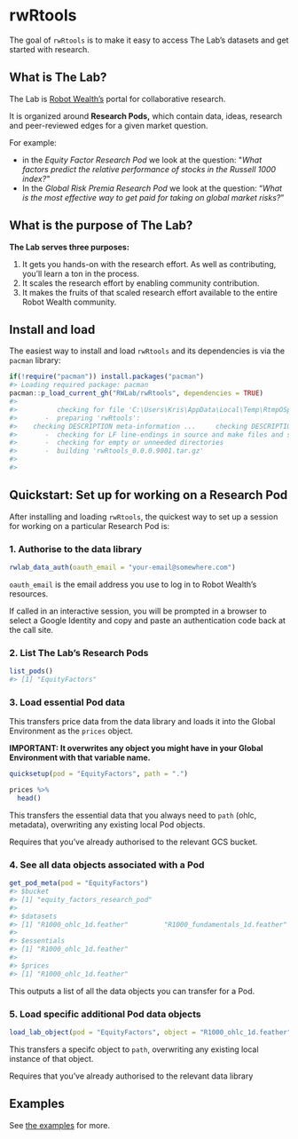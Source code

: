 
<!-- README.md is generated from README.Rmd. Please edit that file -->

# rwRtools

<!-- badges: start -->

<!-- badges: end -->

The goal of `rwRtools` is to make it easy to access The Lab’s datasets
and get started with research.

## What is The Lab?

The Lab is [Robot Wealth’s](https://robotwealth.com/) portal for
collaborative research.

It is organized around **Research Pods,** which contain data, ideas,
research and peer-reviewed edges for a given market question.

For example:

  - in the *Equity Factor Research Pod* we look at the question: "*What
    factors predict the relative performance of stocks in the Russell
    1000 index?"*
  - In the *Global Risk Premia Research Pod* we look at the question:
    “*What is the most effective way to get paid for taking on global
    market risks?*”

## What is the purpose of The Lab?

**The Lab serves three purposes:**

1.  It gets you hands-on with the research effort. As well as
    contributing, you’ll learn a ton in the process.
2.  It scales the research effort by enabling community contribution.
3.  It makes the fruits of that scaled research effort available to the
    entire Robot Wealth community.

## Install and load

The easiest way to install and load `rwRtools` and its dependencies is
via the `pacman` library:

``` r
if(!require("pacman")) install.packages("pacman")
#> Loading required package: pacman
pacman::p_load_current_gh("RWLab/rwRtools", dependencies = TRUE)
#> 
#>          checking for file 'C:\Users\Kris\AppData\Local\Temp\RtmpOSpcoX\remotes87bc294bd02\RWLab-rwRtools-a26acab/DESCRIPTION' ...  v  checking for file 'C:\Users\Kris\AppData\Local\Temp\RtmpOSpcoX\remotes87bc294bd02\RWLab-rwRtools-a26acab/DESCRIPTION' (399ms)
#>       -  preparing 'rwRtools':
#>    checking DESCRIPTION meta-information ...     checking DESCRIPTION meta-information ...   v  checking DESCRIPTION meta-information
#>       -  checking for LF line-endings in source and make files and shell scripts
#>       -  checking for empty or unneeded directories
#>       -  building 'rwRtools_0.0.0.9001.tar.gz'
#>      
#> 
```

## Quickstart: Set up for working on a Research Pod

After installing and loading `rwRtools`, the quickest way to set up a
session for working on a particular Research Pod is:

### 1\. Authorise to the data library

``` r
rwlab_data_auth(oauth_email = "your-email@somewhere.com")
```

`oauth_email` is the email address you use to log in to Robot Wealth’s
resources.

If called in an interactive session, you will be prompted in a browser
to select a Google Identity and copy and paste an authentication code
back at the call site.

### 2\. List The Lab’s Research Pods

``` r
list_pods()
#> [1] "EquityFactors"
```

### 3\. Load essential Pod data

This transfers price data from the data library and loads it into the
Global Environment as the `prices` object.

**IMPORTANT: It overwrites any object you might have in your Global
Environment with that variable name.**

``` r
quicksetup(pod = "EquityFactors", path = ".")

prices %>% 
  head()
```

This transfers the essential data that you always need to `path` (ohlc,
metadata), overwriting any existing local Pod objects.

Requires that you’ve already authorised to the relevant GCS bucket.

### 4\. See all data objects associated with a Pod

``` r
get_pod_meta(pod = "EquityFactors")
#> $bucket
#> [1] "equity_factors_research_pod"
#> 
#> $datasets
#> [1] "R1000_ohlc_1d.feather"         "R1000_fundamentals_1d.feather"
#> 
#> $essentials
#> [1] "R1000_ohlc_1d.feather"
#> 
#> $prices
#> [1] "R1000_ohlc_1d.feather"
```

This outputs a list of all the data objects you can transfer for a Pod.

### 5\. Load specific additional Pod data objects

``` r
load_lab_object(pod = "EquityFactors", object = "R1000_ohlc_1d.feather", path = ".")
```

This transfers a specifc object to `path`, overwriting any existing
local instance of that object.

Requires that you’ve already authorised to the relevant data library

## Examples

See [the examples](examples/) for more.
